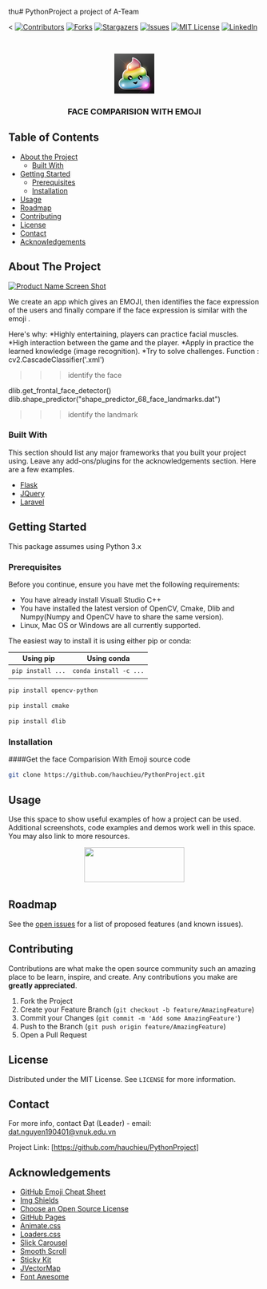 thu# PythonProject
a project of A-Team
>





<
[![Contributors][contributors-shield]][contributors-url]
[![Forks][forks-shield]][forks-url]
[![Stargazers][stars-shield]][stars-url]
[![Issues][issues-shield]][issues-url]
[![MIT License][license-shield]][license-url]
[![LinkedIn][linkedin-shield]][linkedin-url]



<!-- PROJECT LOGO -->
<br />
<p align="center">
  <a href="https://github.com/othneildrew/Best-README-Template">
    <img src="poop.jpg" alt="Logo" width="80" height="80">
  </a>

  <h3 align="center">FACE COMPARISION WITH EMOJI</h3>


</p>



<!-- TABLE OF CONTENTS -->
## Table of Contents

* [About the Project](#about-the-project)
  * [Built With](#built-with)
* [Getting Started](#getting-started)
  * [Prerequisites](#prerequisites)
  * [Installation](#installation)
* [Usage](#usage)
* [Roadmap](#roadmap)
* [Contributing](#contributing)
* [License](#license)
* [Contact](#contact)
* [Acknowledgements](#acknowledgements)



<!-- ABOUT THE PROJECT -->
## About The Project

[![Product Name Screen Shot][product-screenshot]](https://example.com)

We create an app which gives an EMOJI, then identifies the face expression of the users and finally compare if the face expression is similar with the emoji . 

Here's why:
*Highly entertaining, players can practice facial muscles.
*High interaction between the game and the player.
*Apply in practice the learned knowledge (image recognition).
*Try to solve challenges.
Function :
cv2.CascadeClassifier('.xml') 
>>> identify the face 

dlib.get_frontal_face_detector() 
dlib.shape_predictor("shape_predictor_68_face_landmarks.dat") 
>>> identify the landmark

### Built With
This section should list any major frameworks that you built your project using. Leave any add-ons/plugins for the acknowledgements section. Here are a few examples.
* [Flask](https://flask.com)
* [JQuery](https://jquery.com)
* [Laravel](https://laravel.com)



<!-- GETTING STARTED -->
## Getting Started

This package assumes using Python 3.x

### Prerequisites

Before you continue, ensure you have met the following requirements:

* You have already install Visuall Studio C++
* You have installed the latest version of OpenCV, Cmake, Dlib and Numpy(Numpy and OpenCV have to share the same version).
* Linux, Mac OS or Windows are all currently supported.

The easiest way to install it is using either pip or conda:

| **Using pip**                | **Using conda**                            |
|------------------------------|--------------------------------------------|
| `pip install ...` | `conda install -c ...` |
|                              |                                            |

```sh
pip install opencv-python
```
```sh
pip install cmake
```
```sh
pip install dlib
```

### Installation

####Get the face Comparision With Emoji source code
```sh
git clone https://github.com/hauchieu/PythonProject.git
```


<!-- USAGE EXAMPLES -->
## Usage

Use this space to show useful examples of how a project can be used. Additional screenshots, code examples and demos work well in this space. You may also link to more resources.
<p align="center">
  <img src="https://github.com/hauchieu/PythonProject/usagee/record.png" width="200" height="70">
</p>



<!-- ROADMAP -->
## Roadmap

See the [open issues](https://github.com/othneildrew/Best-README-Template/issues) for a list of proposed features (and known issues).



<!-- CONTRIBUTING -->
## Contributing

Contributions are what make the open source community such an amazing place to be learn, inspire, and create. Any contributions you make are **greatly appreciated**.

1. Fork the Project
2. Create your Feature Branch (`git checkout -b feature/AmazingFeature`)
3. Commit your Changes (`git commit -m 'Add some AmazingFeature'`)
4. Push to the Branch (`git push origin feature/AmazingFeature`)
5. Open a Pull Request



<!-- LICENSE -->
## License

Distributed under the MIT License. See `LICENSE` for more information.



<!-- CONTACT -->
## Contact

For more info, contact Đạt (Leader) - email: dat.nguyen190401@vnuk.edu.vn

Project Link: [https://github.com/hauchieu/PythonProject]


<!-- ACKNOWLEDGEMENTS -->
## Acknowledgements
* [GitHub Emoji Cheat Sheet](https://www.webpagefx.com/tools/emoji-cheat-sheet)
* [Img Shields](https://shields.io)
* [Choose an Open Source License](https://choosealicense.com)
* [GitHub Pages](https://pages.github.com)
* [Animate.css](https://daneden.github.io/animate.css)
* [Loaders.css](https://connoratherton.com/loaders)
* [Slick Carousel](https://kenwheeler.github.io/slick)
* [Smooth Scroll](https://github.com/cferdinandi/smooth-scroll)
* [Sticky Kit](http://leafo.net/sticky-kit)
* [JVectorMap](http://jvectormap.com)
* [Font Awesome](https://fontawesome.com)





<!-- MARKDOWN LINKS & IMAGES -->
<!-- https://www.markdownguide.org/basic-syntax/#reference-style-links -->
[contributors-shield]: https://img.shields.io/github/contributors/othneildrew/Best-README-Template.svg?style=flat-square
[contributors-url]: https://github.com/othneildrew/Best-README-Template/graphs/contributors
[forks-shield]: https://img.shields.io/github/forks/othneildrew/Best-README-Template.svg?style=flat-square
[forks-url]: https://github.com/othneildrew/Best-README-Template/network/members
[stars-shield]: https://img.shields.io/github/stars/othneildrew/Best-README-Template.svg?style=flat-square
[stars-url]: https://github.com/othneildrew/Best-README-Template/stargazers
[issues-shield]: https://img.shields.io/github/issues/othneildrew/Best-README-Template.svg?style=flat-square
[issues-url]: https://github.com/othneildrew/Best-README-Template/issues
[license-shield]: https://img.shields.io/github/license/othneildrew/Best-README-Template.svg?style=flat-square
[license-url]: https://github.com/othneildrew/Best-README-Template/blob/master/LICENSE.txt
[linkedin-shield]: https://img.shields.io/badge/-LinkedIn-black.svg?style=flat-square&logo=linkedin&colorB=555
[linkedin-url]: https://linkedin.com/in/othneildrew
[product-screenshot]: images/screenshot.png
